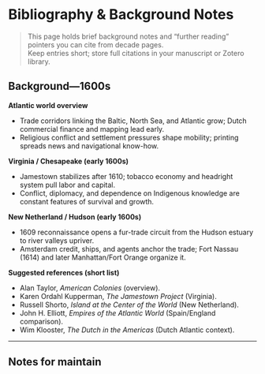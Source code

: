 # Bibliography & Background Notes

> This page holds brief background notes and “further reading” pointers you can cite from decade pages.  
> Keep entries short; store full citations in your manuscript or Zotero library.

<!-- Explicit ID so links like ../bibliography.md#background-1600s resolve reliably -->
<h2 id="background-1600s">Background—1600s</h2>

**Atlantic world overview**
- Trade corridors linking the Baltic, North Sea, and Atlantic grow; Dutch commercial finance and mapping lead early.
- Religious conflict and settlement pressures shape mobility; printing spreads news and navigational know-how.

**Virginia / Chesapeake (early 1600s)**
- Jamestown stabilizes after 1610; tobacco economy and headright system pull labor and capital.
- Conflict, diplomacy, and dependence on Indigenous knowledge are constant features of survival and growth.

**New Netherland / Hudson (early 1600s)**
- 1609 reconnaissance opens a fur-trade circuit from the Hudson estuary to river valleys upriver.
- Amsterdam credit, ships, and agents anchor the trade; Fort Nassau (1614) and later Manhattan/Fort Orange organize it.

**Suggested references (short list)**
- Alan Taylor, *American Colonies* (overview).
- Karen Ordahl Kupperman, *The Jamestown Project* (Virginia).
- Russell Shorto, *Island at the Center of the World* (New Netherland).
- John H. Elliott, *Empires of the Atlantic World* (Spain/England comparison).
- Wim Klooster, *The Dutch in the Americas* (Dutch Atlantic context).

---

## Notes for maintain
